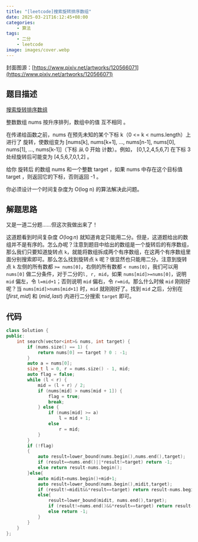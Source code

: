 ```yaml
---
title: "[leetcode]搜索旋转排序数组"
date: 2025-03-21T16:12:45+08:00
categories:
    - 算法
tags:
    - 二分
    - leetcode
image: images/cover.webp
---
```


封面图源：[https://www.pixiv.net/artworks/120566071](https://www.pixiv.net/artworks/120566071)

## 题目描述

[搜索旋转排序数组](https://leetcode.cn/problems/search-in-rotated-sorted-array/description/)

整数数组 nums 按升序排列，数组中的值 互不相同 。

在传递给函数之前，nums 在预先未知的某个下标 k（0 <= k < nums.length）上进行了 旋转，使数组变为 [nums[k], nums[k+1], ..., nums[n-1], nums[0], nums[1], ..., nums[k-1]]（下标 从 0 开始 计数）。例如， [0,1,2,4,5,6,7] 在下标 3 处经旋转后可能变为 [4,5,6,7,0,1,2] 。

给你 旋转后 的数组 nums 和一个整数 target ，如果 nums 中存在这个目标值 target ，则返回它的下标，否则返回 -1 。

你必须设计一个时间复杂度为 O(log n) 的算法解决此问题。

## 解题思路

又是一道二分题……但这次我做出来了！

这道题看到时间复杂度 $O(\log n)$ 就知道肯定只能用二分。但是，这道题给出的数组并不是有序的。怎么办呢？注意到题目中给出的数组是一个旋转后的有序数组，那么我们只要知道旋转点 `k`，就能将数组拆成两个有序数组，在这两个有序数组里面分别搜索即可。那么怎么找到旋转点 `k` 呢？很显然也只能用二分。注意到旋转点 `k` 左侧的所有数都 `>= nums[0]`，右侧的所有数都 `< nums[0]`，我们可以用 `nums[0]` 做二分条件，对于二分的`l, r, mid`，如果 `nums[mid]>=nums[0]`，说明 `mid` 偏左，令 `l=mid+1`；否则说明 `mid` 偏右，令 `r=mid`。那么什么时候 `mid` 刚刚好呢？当 `nums[mid]>nums[mid+1]` 时，`mid` 就刚刚好了。找到 `mid` 之后，分别在 $[first,mid]$ 和 $(mid,last)$ 内进行二分搜索 `target` 即可。

## 代码

```cpp
class Solution {
public:
    int search(vector<int>& nums, int target) {
        if (nums.size() == 1) {
            return nums[0] == target ? 0 : -1;
        }
        auto a = nums[0];
        size_t l = 0, r = nums.size() - 1, mid;
        auto flag = false;
        while (l < r) {
            mid = (l + r) / 2;
            if (nums[mid] > nums[mid + 1]) {
                flag = true;
                break;
            } else {
                if (nums[mid] >= a)
                    l = mid + 1;
                else
                    r = mid;
            }
        }
        if (!flag)
        {
            auto result=lower_bound(nums.begin(),nums.end(),target);
            if (result==nums.end()||*result!=target) return -1;
            else return result-nums.begin();
        }else{
            auto midit=nums.begin()+mid+1;
            auto result=lower_bound(nums.begin(),midit,target);
            if (result!=midit&&*result==target) return result-nums.begin();
            else{
                result=lower_bound(midit, nums.end(),target);
                if (result!=nums.end()&&*result==target) return result-nums.begin();
                else return -1;
            }
        }
    }
};
```